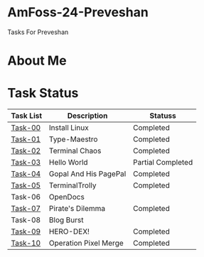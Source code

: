 # AmFoss-24-Preveshan
Tasks For Preveshan
# About Me
# Task Status
| Task List | Description | Statuss|
|---|---|---|
| [Task-00](https://github.com/The-Yearly/AmFoss-24-Preveshan/tree/main/%23Task-0)  | Install Linux | Completed |
| [Task-01](https://github.com/The-Yearly/AmFoss-24-Preveshan/tree/main/%23Task-01) | Type-Maestro | Completed |
| [Task-02](https://github.com/The-Yearly/AmFoss-24-Preveshan/tree/main/%23Task-02) | Terminal Chaos | Completed |
| [Task-03](https://github.com/The-Yearly/AmFoss-24-Preveshan/tree/main/%23Task-03) | Hello World | Partial Completed |
| [Task-04](https://github.com/The-Yearly/AmFoss-24-Preveshan/tree/main/%23Task-04) | Gopal And His PagePal | Completed |
| [Task-05](https://github.com/The-Yearly/AmFoss-24-Preveshan/tree/main/%23Task-05) | TerminalTrolly | Completed |
| Task-06 | OpenDocs | |
| [Task-07](https://github.com/The-Yearly/AmFoss-24-Preveshan/tree/main/%23Task-07)| Pirate's Dilemma| Completed |
| Task-08 | Blog Burst | |
| [Task-09](https://github.com/The-Yearly/AmFoss-24-Preveshan/tree/main/%23Task-09) | HERO-DEX! | Completed |
| [Task-10](https://github.com/The-Yearly/AmFoss-24-Preveshan/tree/main/%23Task-10) | Operation Pixel Merge | Completed |
